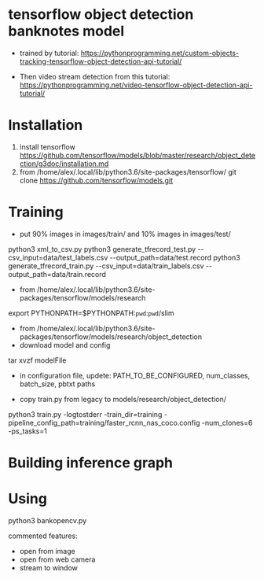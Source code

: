 # tensorflow object detection banknotes model
- trained by tutorial:
https://pythonprogramming.net/custom-objects-tracking-tensorflow-object-detection-api-tutorial/

- Then video stream detection from this tutorial:
https://pythonprogramming.net/video-tensorflow-object-detection-api-tutorial/

# Installation
1. install tensorflow
https://github.com/tensorflow/models/blob/master/research/object_detection/g3doc/installation.md
2. from /home/alex/.local/lib/python3.6/site-packages/tensorflow/
git clone https://github.com/tensorflow/models.git

# Training
- put 90% images in images/train/ and 10% images in images/test/

python3 xml_to_csv.py
python3 generate_tfrecord_test.py --csv_input=data/test_labels.csv  --output_path=data/test.record
python3 generate_tfrecord_train.py --csv_input=data/train_labels.csv  --output_path=data/train.record

- from /home/alex/.local/lib/python3.6/site-packages/tensorflow/models/research

export PYTHONPATH=$PYTHONPATH:`pwd`:`pwd`/slim

- from /home/alex/.local/lib/python3.6/site-packages/tensorflow/models/research/object_detection
- download model and config

tar xvzf modelFile

- in configuration file, updete: PATH_TO_BE_CONFIGURED, num_classes, batch_size, pbtxt paths

- copy train.py from legacy to models/research/object_detection/

python3 train.py -logtostderr -train_dir=training -pipeline_config_path=training/faster_rcnn_nas_coco.config -num_clones=6 -ps_tasks=1

# Building inference graph


# Using
python3 bankopencv.py

commented features:
- open from image
- open from web camera
- stream to window
